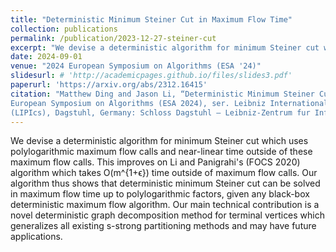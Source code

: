```yaml
---
title: "Deterministic Minimum Steiner Cut in Maximum Flow Time"
collection: publications
permalink: /publication/2023-12-27-steiner-cut
excerpt: "We devise a deterministic algorithm for minimum Steiner cut which uses polylogarithmic maximum flow calls and near-linear time outside of these maximum flow calls. This improves on Li and Panigrahi's (FOCS 2020) algorithm which takes O(m^{1+ϵ}) time outside of maximum flow calls. Our algorithm thus shows that deterministic minimum Steiner cut can be solved in maximum flow time up to polylogarithmic factors, given any black-box deterministic maximum flow algorithm. Our main technical contribution is a novel deterministic graph decomposition method for terminal vertices which generalizes all existing s-strong partitioning methods and may have future applications."
date: 2024-09-01
venue: "2024 European Symposium on Algorithms (ESA '24)"
slidesurl: # 'http://academicpages.github.io/files/slides3.pdf'
paperurl: 'https://arxiv.org/abs/2312.16415'
citation: "Matthew Ding and Jason Li, “Deterministic Minimum Steiner Cut in Maximum Flow Time”, in 32nd Annual
European Symposium on Algorithms (ESA 2024), ser. Leibniz International Proceedings in Informatics
(LIPIcs), Dagstuhl, Germany: Schloss Dagstuhl – Leibniz-Zentrum fur Informatik, 2024"
---
```


We devise a deterministic algorithm for minimum Steiner cut which uses polylogarithmic maximum flow calls and near-linear time outside of these maximum flow calls. This improves on Li and Panigrahi's (FOCS 2020) algorithm which takes O(m^{1+ϵ}) time outside of maximum flow calls. Our algorithm thus shows that deterministic minimum Steiner cut can be solved in maximum flow time up to polylogarithmic factors, given any black-box deterministic maximum flow algorithm. Our main technical contribution is a novel deterministic graph decomposition method for terminal vertices which generalizes all existing s-strong partitioning methods and may have future applications.
